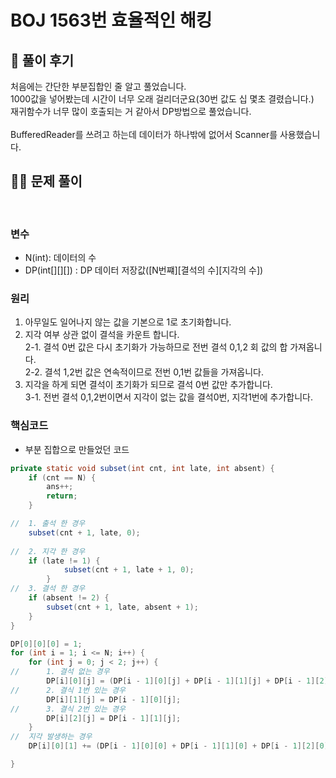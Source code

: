 # BOJ 1563번 효율적인 해킹

## 🌈 풀이 후기
처음에는 간단한 부분집합인 줄 알고 풀었습니다.<br>
1000값을 넣어봤는데 시간이 너무 오래 걸리더군요(30번 값도 십 몇초 결렸습니다.)<br>
재귀함수가 너무 많이 호출되는 거 같아서 DP방법으로 풀었습니다.<br>
<br>
BufferedReader를 쓰려고 하는데 데이터가 하나밖에 없어서 Scanner를 사용했습니다.

## 👩‍🏫 문제 풀이
<br>

### 변수
- N(int): 데이터의 수
- DP(int[][][]) : DP 데이터 저장값([N번쨰][결석의 수][지각의 수])

### 원리
1. 아무일도 일어나지 않는 값을 기본으로 1로 초기화합니다.
2. 지각 여부 상관 없이 결석을 카운트 합니다.<br>
2-1. 결석 0번 값은 다시 초기화가 가능하므로 전번 결석 0,1,2 회 값의 합 가져옵니다.<br>
2-2. 결석 1,2번 값은 연속적이므로 전번 0,1번 값들을 가져옵니다.
3. 지각을 하게 되면 결석이 초기화가 되므로 결석 0번 값만 추가합니다. <br>
3-1. 전번 결석 0,1,2번이면서 지각이 없는 값을 결석0번, 지각1번에 추가합니다.

### 핵심코드
- 부분 집합으로 만들었던 코드
``` java
private static void subset(int cnt, int late, int absent) {
	if (cnt == N) {
		ans++;
		return;
	}

//	1. 출석 한 경우
	subset(cnt + 1, late, 0);
		
//	2. 지각 한 경우
	if (late != 1) {
			subset(cnt + 1, late + 1, 0);
		}
//	3. 결석 한 경우
	if (absent != 2) {
		subset(cnt + 1, late, absent + 1);
	}
}
```

```java
DP[0][0][0] = 1;
for (int i = 1; i <= N; i++) {
	for (int j = 0; j < 2; j++) {
//		1. 결석 없는 경우
		DP[i][0][j] = (DP[i - 1][0][j] + DP[i - 1][1][j] + DP[i - 1][2][j]) % 1000000;
//		2. 결식 1번 있는 경우
		DP[i][1][j] = DP[i - 1][0][j];
//		3. 결식 2번 있는 경우
		DP[i][2][j] = DP[i - 1][1][j];
	}
//	지각 발생하는 경우
	DP[i][0][1] += (DP[i - 1][0][0] + DP[i - 1][1][0] + DP[i - 1][2][0]) % 1000000;

}

```